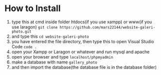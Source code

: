 # How to Install
1. type this at cmd inside folder htdocs(if you use xampp) or www(if you use laragon)
   ```git clone https://github.com/mars22144/website-galeri-photo.git```
2. and type this
   ```cd website-galeri-photo```
3. you have entered the file directory, then type this to open Visual Studio Code
   ```code .```
4. open your Xampp or Laragon or whatever and run mysql and apache
5. open your browser and type ```localhost/phpmyadmin```
6. make a database with name ```gallery_photo```
7. and then import the database(the database file is in the database folder)
